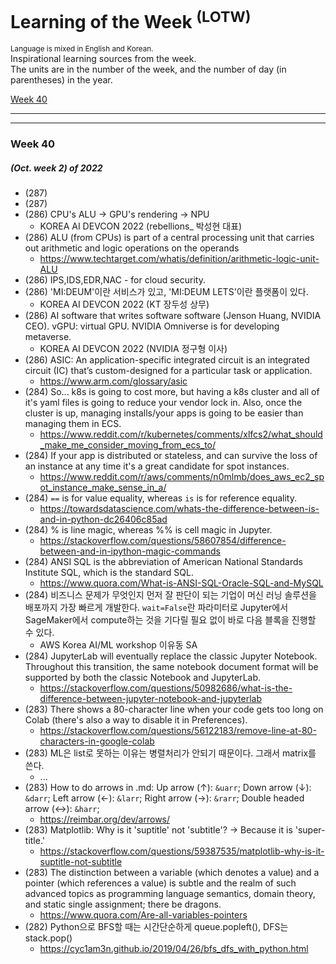# Learning of the Week <sup>(LOTW)</sup>
<sub>Language is mixed in English and Korean.</sub>\
Inspirational learning sources from the week.\
The units are in the number of the week, and the number of day (in parentheses) in the year.

[Week 40](#week-40)

---
---

### Week 40 
##### (Oct. week 2) of 2022 

- (287)
- (287)
- (286) CPU's ALU -> GPU's rendering -> NPU
  - KOREA AI DEVCON 2022 (rebellions_ 박성현 대표)
- (286) ALU (from CPUs) is part of a central processing unit that carries out arithmetic and logic operations on the operands
  - https://www.techtarget.com/whatis/definition/arithmetic-logic-unit-ALU
- (286) IPS,IDS,EDR,NAC - for cloud security.
- (286) 'MI:DEUM'이란 서비스가 있고, 'MI:DEUM LETS'이란 플랫폼이 있다.
  - KOREA AI DEVCON 2022 (KT 장두성 상무)
- (286) AI software that writes software software (Jenson Huang, NVIDIA CEO). vGPU: virtual GPU. NVIDIA Omniverse is for developing metaverse.
  - KOREA AI DEVCON 2022 (NVIDIA 정구형 이사)
- (286) ASIC: An application-specific integrated circuit is an integrated circuit (IC) that’s custom-designed for a particular task or application. 
  - https://www.arm.com/glossary/asic
- (284) So... k8s is going to cost more, but having a k8s cluster and all of it's yaml files is going to reduce your vendor lock in. Also, once the cluster is up, managing installs/your apps is going to be easier than managing them in ECS.
  - https://www.reddit.com/r/kubernetes/comments/xlfcs2/what_should_make_me_consider_moving_from_ecs_to/
- (284) If your app is distributed or stateless, and can survive the loss of an instance at any time it's a great candidate for spot instances.
  - https://www.reddit.com/r/aws/comments/n0mlmb/does_aws_ec2_spot_instance_make_sense_in_a/
- (284) `==` is for value equality, whereas `is` is for reference equality.
  - https://towardsdatascience.com/whats-the-difference-between-is-and-in-python-dc26406c85ad
- (284) % is line magic, whereas %% is cell magic in Jupyter.
  - https://stackoverflow.com/questions/58607854/difference-between-and-in-ipython-magic-commands
- (284) ANSI SQL is the abbreviation of American National Standards Institute SQL, which is the standard SQL.
  - https://www.quora.com/What-is-ANSI-SQL-Oracle-SQL-and-MySQL
- (284) 비즈니스 문제가 무엇인지 먼저 잘 판단이 되는 기업이 머신 러닝 솔루션을 배포까지 가장 빠르게 개발한다. `wait=False`란 파라미터로 Jupyter에서 SageMaker에서 compute하는 것을 기다릴 필요 없이 바로 다음 블록을 진행할 수 있다.
  - AWS Korea AI/ML workshop 이유동 SA
- (284) JupyterLab will eventually replace the classic Jupyter Notebook. Throughout this transition, the same notebook document format will be supported by both the classic Notebook and JupyterLab.
  - https://stackoverflow.com/questions/50982686/what-is-the-difference-between-jupyter-notebook-and-jupyterlab
- (283) There shows a 80-character line when your code gets too long on Colab (there's also a way to disable it in Preferences).
  - https://stackoverflow.com/questions/56122183/remove-line-at-80-characters-in-google-colab
- (283) ML은 list로 못하는 이유는 병렬처리가 안되기 때문이다. 그래서 matrix를 쓴다.
  - ...
- (283) How to do arrows in .md: Up arrow (↑): `&uarr`; Down arrow (↓): `&darr`; Left arrow (←): `&larr`; Right arrow (→): `&rarr`;
Double headed arrow (↔): `&harr`;
  - https://reimbar.org/dev/arrows/
- (283) Matplotlib: Why is it 'suptitle' not 'subtitle'? &rarr; Because it is 'super-title.'
  - https://stackoverflow.com/questions/59387535/matplotlib-why-is-it-suptitle-not-subtitle
- (283) The distinction between a variable (which denotes a value) and a pointer (which references a value) is subtle and the realm of such advanced topics as programming language semantics, domain theory, and static single assignment; there be dragons.
  - https://www.quora.com/Are-all-variables-pointers
- (282) Python으로 BFS할 때는 시간단순하게 queue.popleft(), DFS는 stack.pop()
  - https://cyc1am3n.github.io/2019/04/26/bfs_dfs_with_python.html
